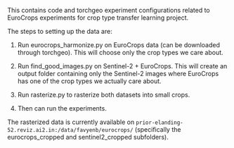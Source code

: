 This contains code and torchgeo experiment configurations related to EuroCrops experiments for crop type transfer learning project.

The steps to setting up the data are:

1. Run eurocrops_harmonize.py on EuroCrops data (can be downloaded through torchgeo).
   This will choose only the crop types we care about.

2. Run find_good_images.py on Sentinel-2 + EuroCrops. This will create an output folder
   containing only the Sentinel-2 images where EuroCrops has one of the crop types we
   actually care about.

3. Run rasterize.py to rasterize both datasets into small crops.

4. Then can run the experiments.

The rasterized data is currently available on `prior-elanding-52.reviz.ai2.in:/data/favyenb/eurocrops/`
(specifically the eurocrops_cropped and sentinel2_cropped subfolders).

